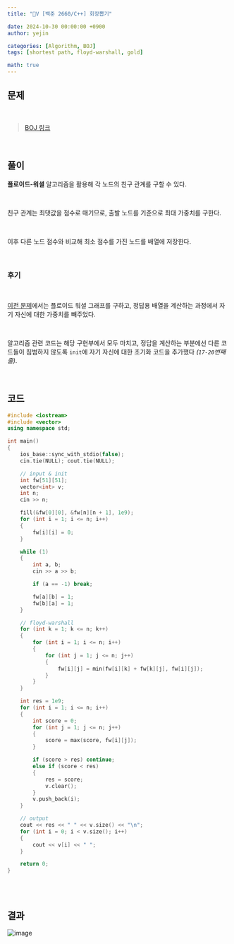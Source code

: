 ```yaml
---
title: "💛V [백준 2660/C++] 회장뽑기"

date: 2024-10-30 00:00:00 +0900
author: yejin

categories: [Algorithm, BOJ]
tags: [shortest path, floyd-warshall, gold]

math: true
---
```


## **문제**

<br>

> [BOJ 링크](https://www.acmicpc.net/problem/2660)




<br>


## **풀이**

**플로이드-워셜** 알고리즘을 활용해 각 노드의 친구 관계를 구할 수 있다. 

<br>

친구 관계는 최댓값을 점수로 매기므로, 출발 노드를 기준으로 최대 가중치를 구한다. 

<br>

이후 다른 노드 점수와 비교해 최소 점수를 가진 노드를 배열에 저장한다.

<br>

### 후기

<br>

[이전 문제](https://yj59.github.io/shortestpath/s1389/)에서는 플로이드 워셜 그래프를 구하고, 정답용 배열을 계산하는 과정에서 자기 자신에 대한 가중치를 빼주었다. 

<br>

알고리즘 관련 코드는 해당 구현부에서 모두 마치고, 정답을 계산하는 부분에선 다른 코드들이 침범하지 않도록 `init`에 자기 자신에 대한 초기화 코드을 추가했다 *(`17-20`번째 줄)*.

<br>


## **코드**


```c++
#include <iostream>
#include <vector>
using namespace std;

int main()
{
	ios_base::sync_with_stdio(false);
	cin.tie(NULL); cout.tie(NULL);

	// input & init
	int fw[51][51];
	vector<int> v;
	int n;
	cin >> n;

	fill(&fw[0][0], &fw[n][n + 1], 1e9);
	for (int i = 1; i <= n; i++)
	{
		fw[i][i] = 0;
	}

	while (1)
	{
		int a, b;
		cin >> a >> b;

		if (a == -1) break;

		fw[a][b] = 1;
		fw[b][a] = 1;
	}

	// floyd-warshall
	for (int k = 1; k <= n; k++)
	{
		for (int i = 1; i <= n; i++)
		{
			for (int j = 1; j <= n; j++)
			{
				fw[i][j] = min(fw[i][k] + fw[k][j], fw[i][j]);
			}
		}
	}

	int res = 1e9;
	for (int i = 1; i <= n; i++)
	{
		int score = 0;
		for (int j = 1; j <= n; j++)
		{
			score = max(score, fw[i][j]);
		}

		if (score > res) continue;
		else if (score < res)
		{
			res = score;
			v.clear();
		}
		v.push_back(i);
	}

	// output
	cout << res << " " << v.size() << "\n";
	for (int i = 0; i < v.size(); i++)
	{
		cout << v[i] << " ";
	}

	return 0;
}
```

<br><br>


## 결과

![image](https://github.com/user-attachments/assets/e23e527e-9a82-46d5-8677-887d271b5b75)